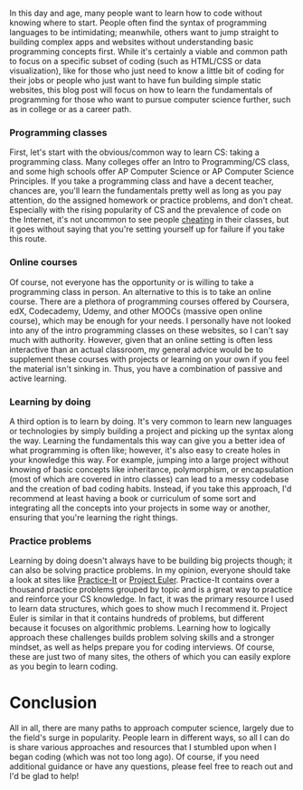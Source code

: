In this day and age, many people want to learn how to code without knowing where to start. People often find the syntax of programming languages to be intimidating; meanwhile, others want to jump straight to building complex apps and websites without understanding basic programming concepts first. While it's certainly a viable and common path to focus on a specific subset of coding (such as HTML/CSS or data visualization), like for those who just need to know a little bit of coding for their jobs or people who just want to have fun building simple static websites, this blog post will focus on how to learn the fundamentals of programming for those who want to pursue computer science further, such as in college or as a career path. 

### Programming classes

First, let's start with the obvious/common way to learn CS: taking a programming class. Many colleges offer an Intro to Programming/CS class, and some high schools offer AP Computer Science or AP Computer Science Principles. If you take a programming class and have a decent teacher, chances are, you'll learn the fundamentals pretty well as long as you pay attention, do the assigned homework or practice problems, and don't cheat. Especially with the rising popularity of CS and the prevalence of code on the Internet, it's not uncommon to see people [cheating](https://www.nytimes.com/2017/05/29/us/computer-science-cheating.html) in their classes, but it goes without saying that you're setting yourself up for failure if you take this route. 

### Online courses

Of course, not everyone has the opportunity or is willing to take a programming class in person. An alternative to this is to take an online course. There are a plethora of programming courses offered by Coursera, edX, Codecademy, Udemy, and other MOOCs (massive open online course), which may be enough for your needs. I personally have not looked into any of the intro programming classes on these websites, so I can't say much with authority. However, given that an online setting is often less interactive than an actual classroom, my general advice would be to supplement these courses with projects or learning on your own if you feel the material isn't sinking in. Thus, you have a combination of passive and active learning. 

### Learning by doing

A third option is to learn by doing. It's very common to learn new languages or technologies by simply building a project and picking up the syntax along the way. Learning the fundamentals this way can give you a better idea of what programming is often like; however, it's also easy to create holes in your knowledge this way. For example, jumping into a large project without knowing of basic concepts like inheritance, polymorphism, or encapsulation (most of which are covered in intro classes) can lead to a messy codebase and the creation of bad coding habits. Instead, if you take this approach, I'd recommend at least having a book or curriculum of some sort and integrating all the concepts into your projects in some way or another, ensuring that you're learning the right things. 

### Practice problems

Learning by doing doesn't always have to be building big projects though; it can also be solving practice problems. In my opinion, everyone should take a look at sites like [Practice-It](https://practiceit.cs.washington.edu/) or [Project Euler](https://projecteuler.net/). Practice-It contains over a thousand practice problems grouped by topic and is a great way to practice and reinforce your CS knowledge. In fact, it was the primary resource I used to learn data structures, which goes to show much I recommend it. Project Euler is similar in that it contains hundreds of problems, but different because it focuses on algorithmic problems. Learning how to logically approach these challenges builds problem solving skills and a stronger mindset, as well as helps prepare you for coding interviews. Of course, these are just two of many sites, the others of which you can easily explore as you begin to learn coding. 

# Conclusion

All in all, there are many paths to approach computer science, largely due to the field's surge in popularity. People learn in different ways, so all I can do is share various approaches and resources that I stumbled upon when I began coding (which was not too long ago). Of course, if you need additional guidance or have any questions, please feel free to reach out and I'd be glad to help!
